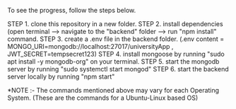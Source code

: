 To see the progress, follow the steps below.

STEP 1. clone this repository in a new folder.
STEP 2. install dependencies (open terminal --> navigate to the "backend" folder --> run "npm install" command.
STEP 3. create a .env file in the backend folder. (.env content = MONGO_URI=mongodb://localhost:27017/universityApp  , JWT_SECRET=tempsecret123)
STEP 4. install mongoose by running "sudo apt install -y mongodb-org" on your terminal.
STEP 5. start the mongodb server by running "sudo systemctl start mongod"
STEP 6. start the backend server locally by running "npm start" 

*NOTE :- The commands mentioned above may vary for each Operating System. (These are the commands for a Ubuntu-Linux based OS)

